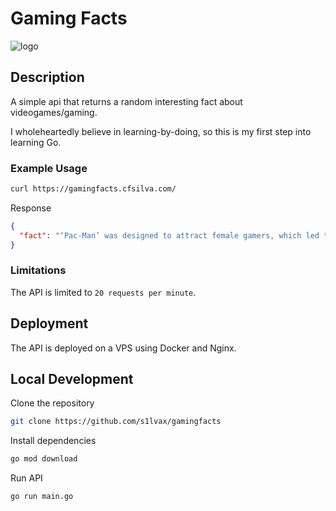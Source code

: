 # Gaming Facts

![logo](https://github.com/s1lvax/gamingfacts/assets/113994636/8f0d8a7f-fc8a-4723-bc65-9d18b2e074e8)

## Description

A simple api that returns a random interesting fact about videogames/gaming.

I wholeheartedly believe in learning-by-doing, so this is my first step into learning Go.

### Example Usage

```bash
curl https://gamingfacts.cfsilva.com/
```

Response

```json
{
  "fact": "‘Pac-Man’ was designed to attract female gamers, which led to the character’s round shape and love for eating."
}
```

### Limitations

The API is limited to `20 requests per minute`.

## Deployment

The API is deployed on a VPS using Docker and Nginx.

## Local Development

Clone the repository

```bash
git clone https://github.com/s1lvax/gamingfacts
```

Install dependencies

```bash
go mod download
```

Run API

```bash
go run main.go
```

